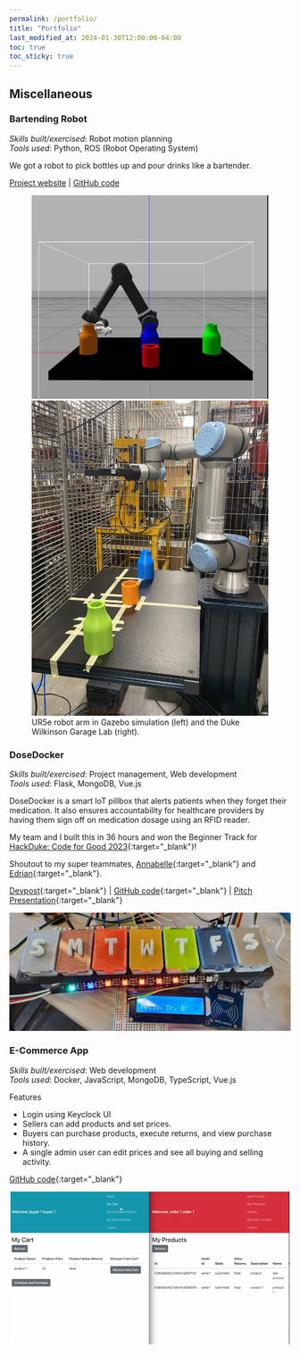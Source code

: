 ```yaml
---
permalink: /portfolio/
title: "Portfolio"
last_modified_at: 2024-01-30T12:00:00-04:00
toc: true
toc_sticky: true
---
```


## Miscellaneous

### Bartending Robot

*Skills built/exercised*: Robot motion planning <br>
*Tools used*: Python, ROS (Robot Operating System)

We got a robot to pick bottles up and pour drinks like a bartender.

[Project website](https://sites.google.com/view/ece-383-final-project/home) \| [GitHub code](https://github.com/MarcusOrtiz/BartendingRobot)


<figure class="half">
	<img src="/assets/ur5e-robot-arm.jpg">
	<img src="/assets/ur5e-garage-lab.jpg">
	<figcaption>UR5e robot arm in Gazebo simulation (left) and the Duke Wilkinson Garage Lab (right). </figcaption>
</figure>

### DoseDocker
*Skills built/exercised*: Project management, Web development <br>
*Tools used*: Flask, MongoDB, Vue.js

DoseDocker is a smart IoT pillbox that alerts patients when they forget their medication. It also ensures accountability for healthcare providers by having them sign off on medication dosage using an RFID reader.

My team and I built this in 36 hours and won the Beginner Track for [HackDuke: Code for Good 2023](https://www.linkedin.com/posts/hackduke_hackduke-code-for-good-2023-recap-activity-7109700455693238273-xRAV){:target="_blank"}!

Shoutout to my super teammates, [Annabelle](https://github.com/shinysw){:target="_blank"} and [Edrian](https://github.com/edrian-liao){:target="_blank"}.

[Devpost](https://devpost.com/software/pillbox-alarm){:target="_blank"} \| [GitHub code](https://github.com/edrian-liao/hackduke){:target="_blank"} \| [Pitch Presentation](https://docs.google.com/presentation/d/1py8z9A5hT9-pCioKTpm5W1MpNgXQnmB5_weVPzX4_Eo/edit#slide=id.g27d3f9691e2_0_0){:target="_blank"}


<img src="/assets/DoseDocker.jpg" alt="DoseDocker" width=""/>


### E-Commerce App
*Skills built/exercised*: Web development <br>
*Tools used*: Docker, JavaScript, MongoDB, TypeScript, Vue.js

Features
- Login using Keyclock UI
- Sellers can add products and set prices.
- Buyers can purchase products, execute returns, and view purchase history.
- A single admin user can edit prices and see all buying and selling activity.

[GitHub code](https://github.com/jgtiu/ecommerce-web-app){:target="_blank"}

<p align="center">
    <img src="/assets/ecommerce.png" alt="ecommerce" width="500"/>
</p>
